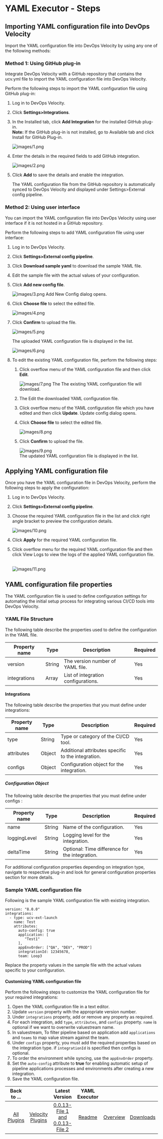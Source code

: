 
# YAML Executor - Steps

## Importing YAML configuration file into DevOps Velocity

Import the YAML configuration file into DevOps Velocity by using any one of the following methods:

### Method 1: Using GitHub plug-in

Integrate DevOps Velocity with a GitHub repository that contains the ucv.yml file to import the YAML configuration file into DevOps Velocity.

Perform the following steps to import the YAML configuration file using GitHub plug-in:

1. Log in to DevOps Velocity.
2. Click **Settings>Integrations**.
3. In the Installed tab, click **Add Integration** for the installed GitHub plug-in.    
   **Note:** If the GitHub plug-in is not installed, go to Available tab and click Install for GitHub Plug-in.

   ![images/1.png](images/1.png)
5. Enter the details in the required fields to add GitHub integration. 

   ![images/2.png](images/2.png)
6. Click **Add** to save the details and enable the integration.
   
   The YAML configuration file from the GitHub repository is automatically synced to DevOps Velocity and displayed under Settings>External config pipeline.

### Method 2: Using user interface

You can import the YAML configuration file into DevOps Velocity using user interface if it is not hosted in a GitHub repository.

Perform the following steps to add YAML configuration file using user interface:

1. Log in to DevOps Velocity.
2. Click **Settings>External config pipeline**.
3. Click **Download sample yaml** to download the sample YAML file.
4. Edit the sample file with the actual values of your configuration.
5. Click **Add new config file**.

   ![images/3.png](images/3.png)
   Add New Config dialog opens.
7. Click **Choose file** to select the edited file.

   ![images/4.png](images/4.png)
8. Click **Confirm** to upload the file.

   ![images/5.png](images/5.png)

    The uploaded YAML configuration file is displayed in the list. 

   ![images/6.png](images/6.png)
10. To edit the existing YAML configuration file, perform the following steps:
    1. Click overflow menu of the YAML configuration file and then click **Edit**.

       ![images/7.png](images/7.png)
       The The existing YAML configuration file will download.
    3. The Edit the downloaded YAML configuration file.
    4. Click overflow menu of the YAML configuration file which you have edited and then click **Update**.
       Update config dialog opens.
    5. Click **Choose file** to select the edited file.

       ![images/8.png](images/8.png)
    6. Click **Confirm** to upload the file.  

       ![images/9.png](images/9.png)  
    The updated YAML configuration file is displayed in the list.
    
## Applying YAML configuration file

Once you have the YAML configuration file in DevOps Velocity, perform the following steps to apply the configuration:

1. Log in to DevOps Velocity.
2. Click **Settings>External config pipeline**.
3. Choose the required YAML configuration file in the list and click right angle bracket to preview the configuration details.

    ![images/10.png](images/10.png) 
5. Click **Apply** for the required YAML configuration file.
6. Click overflow menu for the required YAML configuration file and then click View Logs to view the logs of the applied YAML configuration file.  

   ![images/11.png](images/11.png) 

## YAML configuration file properties

The YAML configuration file is used to define configuration settings for automating the initial setup process for integrating various CI/CD tools into DevOps Velocity.

### YAML File Structure

The following table describe the properties used to define the configuration in the YAML file.

|Property name |Type  |Description                          |Required|
|--------------|------|-------------------------------------|--------|
|version	   |String| The version number of YAML file.	|Yes     |	
|integrations  |Array | List of integration configurations. |Yes     |	

#### Integrations

The following table describe the properties that you must define under integrations:

|Property name|Type  |Description	                                   |Required|
|-------------|------|--------------------------------------------------|--------|
|type	     |String|Type or category of the CI/CD tool.	           |Yes     |
|attributes   |Object|Additional attributes specific to the integration.|Yes     |
|configs	  |Object|	Configuration object for the integration.	 |Yes     |

##### Configuration Object

The following table describe the properties that you must define under configs :

|Property name|Type  |Description	                               |Required|
|-------------|------|----------------------------------------------|--------|
|name	     |String|Name of the configuration.	                |Yes     |
|loggingLevel |String|Logging level for the integration.	        |Yes     |
|deltaTime	|String|Optional: Time difference for the integration.|Yes     |

For additional configuration properties depending on integration type, navigate to respective plug-in and look for general configuration properties section for more details.

### Sample YAML configuration file

Following is the sample YAML configuration file with existing integration.

```
version: "8.0.0"
integrations:
  - type: ucv-ext-launch
    name: Test
    attributes:
      auto-config: true
      application: [
         "Test1"
      ],
      appEnvOrder: ["QA", "DEV", "PROD"]
      integrationId: 12345678,
      team: Loop3
```

Replace the property values in the sample file with the actual values specific to your configuration.

#### Customizing YAML configuration file

Perform the following steps to customize the YAML configuration file for your required integrations:

1. Open the YAML configuration file in a text editor.
2. Update `version` property with the appropriate version number.
3. Under `integrations` property, add or remove any property as required.
4. For each integration, add `type`, `attributes`, and `configs` property. `name` is optional if we want to overwrite valuestream name.
5. In valuestream, To filter pipeline based on application add `applications` and `teams` to map value stream against the team.
6. Under `configs` property, you must add the required properties based on the integration type. if `integrationId` is specified then configs is optional.
7. To order the environment while syncing, use the `appEnvOrder` property.
8. Set the `auto-config` attribute to **true** for enabling automatic setup of pipeline applications processes and environments after creating a new integration.
9. Save the YAML configuration file.

|Back to ...||Latest Version|YAML Executor |||
| :---: | :---: | :---: | :---: | :---: | :---: |
|[All Plugins](../../index.md)|[Velocity Plugins](../README.md)|[0.0.13-File 1 ](https://raw.githubusercontent.com/UrbanCode/IBM-UCV-PLUGINS/main/files/ucv-ext-yaml-executor/ucv-ext-yaml-executor%3A0.0.13.tar.7z.001)[and 0.0.13-File 2](https://raw.githubusercontent.com/UrbanCode/IBM-UCV-PLUGINS/main/files/ucv-ext-yaml-executor/ucv-ext-yaml-executor%3A0.0.13.tar.7z.002)|[Readme](README.md)|[Overview](overview.md)|[Downloads](downloads.md)|
